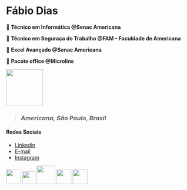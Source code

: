# Fábio Dias

🔶  **Técnico em Informática @Senac Americana**  

🔷  **Técnico em Seguraça do Trabalho @FAM - Faculdade de Americana**  

🔷  **Excel Avançado @Senac Americana**  

🔷  **Pacote office @Microlins**  

<img src="https://image.flaticon.com/icons/png/512/23/23716.png" width="100" height="100">

> ### *Americana, São Paulo, Brasil*

#### **Redes Sociais**
- [Linkedin](https://br.linkedin.com/ "Login")
- [E-mail](https://outlook.live.com/mail/inbox "Login")
- [Instagram](https://www.instagram.com/faa.diaas/?hl=pt-br "Perfil")


<img src="https://assets.ubuntu.com/v1/29985a98-ubuntu-logo32.png" width="40" height="40"> <img src="https://upload.wikimedia.org/wikipedia/commons/c/ca/LinkedIn_logo_initials.png" width="35" height="35"> <img src="https://cdn.icon-icons.com/icons2/844/PNG/512/HTML5_icon-icons.com_67090.png" width="50" height="50"> <img src="https://cdn1.iconfinder.com/data/icons/social-media-vol-1-1/24/_github-512.png" width="40" height="40"> <img src="https://upload.wikimedia.org/wikipedia/commons/d/dd/Microsoft_Office_2013_logo.svg" width="40" height="40">

